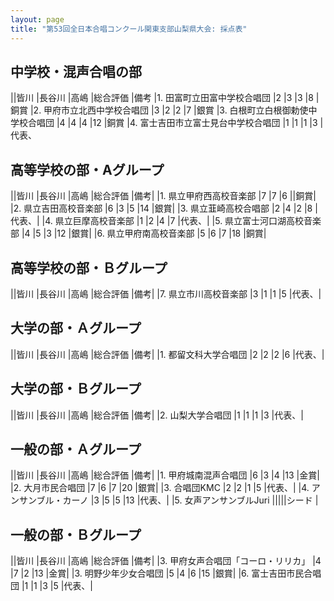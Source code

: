 ```yaml
---
layout: page
title: "第53回全日本合唱コンクール関東支部山梨県大会: 採点表"
---
```

中学校・混声合唱の部
--------------------

||皆川 |長谷川 |高嶋 |総合評価 |備考
|1. 田富町立田富中学校合唱団 |2 |3 |3 |8 |銅賞
|2. 甲府市立北西中学校合唱団 |3 |2 |2 |7 |銀賞
|3. 白根町立白根御勅使中学校合唱団 |4 |4 |4 |12 |銅賞
|4. 富士吉田市立富士見台中学校合唱団 |1 |1 |1 |3 |代表、

高等学校の部・Aグループ
-----------------------

||皆川 |長谷川 |高嶋 |総合評価 |備考|
|1. 県立甲府西高校音楽部 |7 |7 |6 ||銅賞|
|2. 県立吉田高校音楽部 |6 |3 |5 |14 |銀賞|
|3. 県立韮崎高校合唱部 |2 |4 |2 |8 |代表、|
|4. 県立巨摩高校音楽部 |1 |2 |4 |7 |代表、|
|5. 県立富士河口湖高校音楽部 |4 |5 |3 |12 |銀賞|
|6. 県立甲府南高校音楽部 |5 |6 |7 |18 |銅賞|

高等学校の部・Ｂグループ
------------------------

||皆川 |長谷川 |高嶋 |総合評価 |備考|
|7. 県立市川高校音楽部 |3 |1 |1 |5 |代表、|

大学の部・Ａグループ
--------------------

||皆川 |長谷川 |高嶋 |総合評価 |備考|
|1. 都留文科大学合唱団 |2 |2 |2 |6 |代表、|

大学の部・Ｂグループ
--------------------

||皆川 |長谷川 |高嶋 |総合評価 |備考|
|2. 山梨大学合唱団 |1 |1 |1 |3 |代表、|

一般の部・Ａグループ
--------------------

||皆川 |長谷川 |高嶋 |総合評価 |備考|
|1. 甲府城南混声合唱団 |6 |3 |4 |13 |金賞|
|2. 大月市民合唱団 |7 |6 |7 |20 |銀賞|
|3. 合唱団KMC |2 |2 |1 |5 |代表、|
|4. アンサンブル・カーノ |3 |5 |5 |13 |代表、|
|5. 女声アンサンブルJuri |||||シード |

一般の部・Ｂグループ
--------------------

||皆川 |長谷川 |高嶋 |総合評価 |備考|
|3. 甲府女声合唱団「コーロ・リリカ」 |4 |7 |2 |13 |金賞|
|3. 明野少年少女合唱団 |5 |4 |6 |15 |銀賞|
|6. 富士吉田市民合唱団 |1 |1 |3 |5 |代表、|
